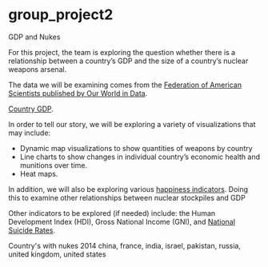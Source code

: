 # group_project2
GDP and Nukes


For this project, the team is exploring the question whether there is a relationship between a country’s GDP and the size of a country’s nuclear weapons arsenal. 

The data we will be examining comes from the [Federation of American Scientists published by Our World in Data](https://ourworldindata.org/nuclear-weapons). 

[Country GDP](https://knoema.com/mhrzolg/historical-gdp-by-country-statistics-from-the-world-bank-1960-2018).

In order to tell our story, we will be exploring a variety of visualizations that may include:

- Dynamic map visualizations to show quantities of weapons by country
- Line charts to show changes in individual country’s economic health and munitions over time.
- Heat maps. 



In addition, we will also be exploring various [happiness indicators](https://www.kaggle.com/unsdsn/world-happiness). Doing this to examine other relationships between nuclear stockpiles and GDP

 Other indicators to be explored (if needed) include: the Human Development Index (HDI), Gross National Income (GNI), and [National Suicide Rates](https://www.kaggle.com/russellyates88/suicide-rates-overview-1985-to-2016).

Country's with nukes 2014
china,  france, india, israel, pakistan, russia, united kingdom, united states